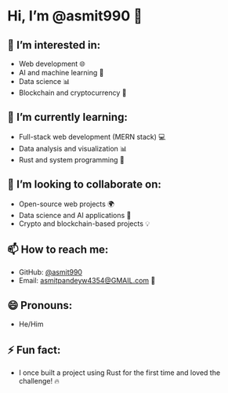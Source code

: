 # Hi, I’m @asmit990 👋

## 👀 I’m interested in:
- Web development 🌐
- AI and machine learning 🤖
- Data science 📊
- Blockchain and cryptocurrency 🔗

## 🌱 I’m currently learning:
- Full-stack web development (MERN stack) 💻
- Data analysis and visualization 📊
- Rust and system programming 🦀

## 💞️ I’m looking to collaborate on:
- Open-source web projects 🌍
- Data science and AI applications 🧠
- Crypto and blockchain-based projects 💡

## 📫 How to reach me:
- GitHub: [@asmit990](https://github.com/asmit990)
- Email: asmitpandeyw4354@GMAIL.com 📧

## 😄 Pronouns:
- He/Him

## ⚡ Fun fact:
- I once built a project using Rust for the first time and loved the challenge! 🔥
